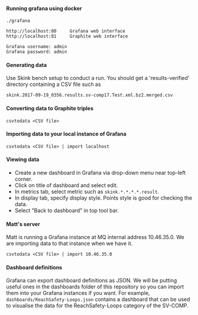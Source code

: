 #### Running grafana using docker

    ./grafana

    http://localhost:80     Grafana web interface
    http://localhost:81     Graphite web interface

    Grafana username: admin
    Grafana password: admin

#### Generating data

Use Skink bench setup to conduct a run. You should get a 'results-verified'
directory containing a CSV file such as

    skink.2017-09-19_0356.results.sv-comp17.Test.xml.bz2.merged.csv

#### Converting data to Graphite triples

    csvtodata <CSV file>

#### Importing data to your local instance of Grafana

    csvtodata <CSV file> | import localhost

#### Viewing data

* Create a new dashboard in Grafana via drop-down menu near top-left corner.
* Click on title of dashboard and select edit.
* In metrics tab, select metric such as `skink.*.*.*.*.result`.
* In display tab, specify display style. Points style is good for checking the data.
* Select "Back to dashboard" in top tool bar.

#### Matt's server

Matt is running a Grafana instance at MQ internal address 10.46.35.0.
We are importing data to that instance when we have it.

    csvtodata <CSV file> | import 10.46.35.0

#### Dashboard definitions

Grafana can export dashboard definitions as JSON.
We will be putting useful ones in the dashboards folder of this repository so you can import them into your Grafana instances if you want.
For example, `dashboards/ReachSafety-Loops.json` contains a dashboard that can be used to visualise the data for the ReachSafety-Loops category of the SV-COMP.
